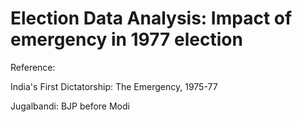 # Election Data Analysis: Impact of emergency in 1977 election

Reference:

  India's First Dictatorship: The Emergency, 1975-77 
  
  Jugalbandi: BJP before Modi
